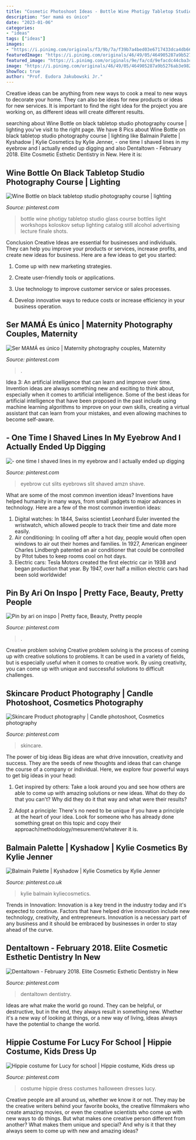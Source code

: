 ```yaml
---
title: "Cosmetic Photoshoot Ideas - Bottle Wine Photigy Tabletop Studio Glass Course Bottles Light Workshops Koloskov Setup Lighting Catalog Still Alcohol Advertising Lecture Finale Shots"
description: "Ser mamá es único"
date: "2023-01-06"
categories:
- "ideas"
tags: ["ideas"]
images:
- "https://i.pinimg.com/originals/f3/9b/7a/f39b7a4bed03e6717433dca4db661902.jpg"
featuredImage: "https://i.pinimg.com/originals/46/49/05/464905287a9b5276ab3e98291caf6162.jpg"
featured_image: "https://i.pinimg.com/originals/9e/fa/cd/9efacdc44cba3c9c2e253f53ae6259f0.jpg"
image: "https://i.pinimg.com/originals/46/49/05/464905287a9b5276ab3e98291caf6162.jpg"
ShowToc: true
author: "Prof. Eudora Jakubowski Jr."
---
```



Creative ideas can be anything from new ways to cook a meal to new ways to decorate your home. They can also be ideas for new products or ideas for new services. It is important to find the right idea for the project you are working on, as different ideas will create different results.

	

		
searching about Wine Bottle on black tabletop studio photography course | lighting you've visit to the right page. We have 8 Pics about Wine Bottle on black tabletop studio photography course | lighting like Balmain Palette | Kyshadow | Kylie Cosmetics by Kylie Jenner, - one time I shaved lines in my eyebrow and I actually ended up digging and also Dentaltown - February 2018. Elite Cosmetic Esthetic Dentistry in New. Here it is:
		
    
## Wine Bottle On Black Tabletop Studio Photography Course | Lighting

<img loading=lazy src="https://s-media-cache-ak0.pinimg.com/736x/21/63/9c/21639c9406b3142cb68821ec429afe53.jpg" onerror="this.onerror=null;this.src='https://tse4.mm.bing.net/th?id=OIP.Ufqjq3VWoASreyBoNDMFZwHaJz&amp;pid=15.1';" alt="Wine Bottle on black tabletop studio photography course | lighting">

_Source: pinterest.com_

>bottle wine photigy tabletop studio glass course bottles light workshops koloskov setup lighting catalog still alcohol advertising lecture finale shots. 

	

Conclusion
Creative Ideas are essential for businesses and individuals. They can help you improve your products or services, increase profits, and create new ideas for business. Here are a few ideas to get you started:
1. Come up with new marketing strategies.

2. Create user-friendly tools or applications.

3. Use technology to improve customer service or sales processes.

4. Develop innovative ways to reduce costs or increase efficiency in your business operation.

    
## Ser MAMÁ Es único | Maternity Photography Couples, Maternity

<img loading=lazy src="https://i.pinimg.com/originals/5b/ee/09/5bee09fe02f728c7c2e13203796430fe.jpg" onerror="this.onerror=null;this.src='https://tse2.mm.bing.net/th?id=OIP.Cn5OFZe10OU2BN1CPgwoiAHaJI&amp;pid=15.1';" alt="Ser MAMÁ es único | Maternity photography couples, Maternity">

_Source: pinterest.com_

>. 

	

Idea 3: An artificial intelligence that can learn and improve over time.
Invention ideas are always something new and exciting to think about, especially when it comes to artificial intelligence. Some of the best ideas for artificial intelligence that have been proposed in the past include using machine learning algorithms to improve on your own skills, creating a virtual assistant that can learn from your mistakes, and even allowing machines to become self-aware.

    
## - One Time I Shaved Lines In My Eyebrow And I Actually Ended Up Digging

<img loading=lazy src="https://i.pinimg.com/originals/9e/fa/cd/9efacdc44cba3c9c2e253f53ae6259f0.jpg" onerror="this.onerror=null;this.src='https://tse1.mm.bing.net/th?id=OIP.BNNhv6e03unZy2yDPVbh4gHaJQ&amp;pid=15.1';" alt="- one time I shaved lines in my eyebrow and I actually ended up digging">

_Source: pinterest.com_

>eyebrow cut slits eyebrows slit shaved amzn shave. 

	

What are some of the most common invention ideas?
Inventions have helped humanity in many ways, from small gadgets to major advances in technology. Here are a few of the most common invention ideas:
1. Digital watches: In 1844, Swiss scientist Leonhard Euler invented the wristwatch, which allowed people to track their time and date more easily.
2. Air conditioning: In cooling off after a hot day, people would often open windows to air out their homes and families. In 1927, American engineer Charles Lindbergh patented an air conditioner that could be controlled by Pitot tubes to keep rooms cool on hot days.
3. Electric cars: Tesla Motors created the first electric car in 1938 and began production that year. By 1947, over half a million electric cars had been sold worldwide!

    
## Pin By Ari On Inspo | Pretty Face, Beauty, Pretty People

<img loading=lazy src="https://i.pinimg.com/736x/e2/70/b9/e270b9398caf88b46132e56de978cfd9.jpg" onerror="this.onerror=null;this.src='https://tse4.mm.bing.net/th?id=OIP.IkWyOch7ZOXOX_Si56LkBgHaHb&amp;pid=15.1';" alt="Pin by ari on inspo | Pretty face, Beauty, Pretty people">

_Source: pinterest.com_

>. 

	

Creative problem solving
Creative problem solving is the process of coming up with creative solutions to problems. It can be used in a variety of fields, but is especially useful when it comes to creative work. By using creativity, you can come up with unique and successful solutions to difficult challenges.

    
## Skincare Product Photography | Candle Photoshoot, Cosmetics Photography

<img loading=lazy src="https://i.pinimg.com/originals/46/49/05/464905287a9b5276ab3e98291caf6162.jpg" onerror="this.onerror=null;this.src='https://tse2.mm.bing.net/th?id=OIP.annGWUJ6mA3mPtrRnIqofgHaLG&amp;pid=15.1';" alt="Skincare Product photography | Candle photoshoot, Cosmetics photography">

_Source: pinterest.com_

>skincare. 

	

The power of big ideas
Big ideas are what drive innovation, creativity and success. They are the seeds of new thoughts and ideas that can change the course of a company or individual. Here, we explore four powerful ways to get big ideas in your head:
1. Get inspired by others: Take a look around you and see how others are able to come up with amazing solutions or new ideas. What do they do that you can't? Why did they do it that way and what were their results?

2. Adopt a principle: There's no need to be unique if you have a principle at the heart of your idea. Look for someone who has already done something great on this topic and copy their approach/methodology/mesurement/whatever it is.

    
## Balmain Palette | Kyshadow | Kylie Cosmetics By Kylie Jenner

<img loading=lazy src="https://i.pinimg.com/originals/4b/4a/80/4b4a80cc53326d0d2b6e5e6b0bd8e7fb.png" onerror="this.onerror=null;this.src='https://tse3.mm.bing.net/th?id=OIP.WOU_1PVpSocSTLW7LAlZUAHaJ3&amp;pid=15.1';" alt="Balmain Palette | Kyshadow | Kylie Cosmetics by Kylie Jenner">

_Source: pinterest.co.uk_

>kylie balmain kyliecosmetics. 

	

Trends in Innovation:
Innovation is a key trend in the industry today and it's expected to continue. Factors that have helped drive innovation include new technology, creativity, and entrepreneurs. Innovation is a necessary part of any business and it should be embraced by businesses in order to stay ahead of the curve.

    
## Dentaltown - February 2018. Elite Cosmetic Esthetic Dentistry In New

<img loading=lazy src="https://i.pinimg.com/originals/82/04/34/8204340bc8b68e3c9f6e61d57e0101a4.png" onerror="this.onerror=null;this.src='https://tse2.mm.bing.net/th?id=OIP.0hJ3b47MVeF0bMpoTzREbwHaKB&amp;pid=15.1';" alt="Dentaltown - February 2018. Elite Cosmetic Esthetic Dentistry in New">

_Source: pinterest.com_

>dentaltown dentistry. 

	

Ideas are what make the world go round. They can be helpful, or destructive, but in the end, they always result in something new. Whether it's a new way of looking at things, or a new way of living, ideas always have the potential to change the world.

    
## Hippie Costume For Lucy For School | Hippie Costume, Kids Dress Up

<img loading=lazy src="https://i.pinimg.com/originals/f3/9b/7a/f39b7a4bed03e6717433dca4db661902.jpg" onerror="this.onerror=null;this.src='https://tse2.mm.bing.net/th?id=OIP.RHUKroYU-EihWwuwz61OzAHaJ4&amp;pid=15.1';" alt="Hippie costume for Lucy for school | Hippie costume, Kids dress up">

_Source: pinterest.com_

>costume hippie dress costumes halloween dresses lucy. 

	

Creative people are all around us, whether we know it or not. They may be the creative writers behind your favorite books, the creative filmmakers who create amazing movies, or even the creative scientists who come up with new ways to do things. But what makes one creative person different from another? What makes them unique and special? And why is it that they always seem to come up with new and amazing ideas?

